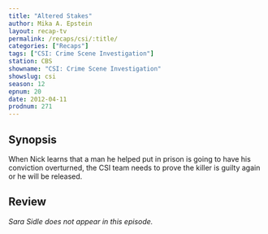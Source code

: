```yaml
---
title: "Altered Stakes"
author: Mika A. Epstein
layout: recap-tv
permalink: /recaps/csi/:title/
categories: ["Recaps"]
tags: ["CSI: Crime Scene Investigation"]
station: CBS
showname: "CSI: Crime Scene Investigation"
showslug: csi
season: 12  
epnum: 20  
date: 2012-04-11
prodnum: 271  
---
```


## Synopsis

When Nick learns that a man he helped put in prison is going to have his conviction overturned, the CSI team needs to prove the killer is guilty again or he will be released.

## Review

_Sara Sidle does not appear in this episode._
